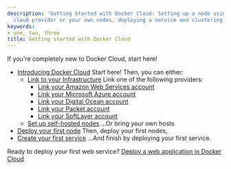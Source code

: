 ```yaml
---
description: 'Getting Started with Docker Cloud: Setting up a node using a hosted
  cloud provider or your own nodes, deploying a service and clustering.'
keywords:
- one, two, three
title: Getting started with Docker Cloud
---
```


If you're completely new to Docker Cloud, start here!

* [Introducing Docker Cloud](intro_cloud.md) Start here! Then, you can either:
  * [Link to your Infrastructure](connect-infra.md) Link one of the following providers:
      * [Link your Amazon Web Services account](../infrastructure/link-aws.md)
      * [Link your Microsoft Azure account](../infrastructure/link-azure.md)
      * [Link your Digital Ocean account](../infrastructure/link-do.md)
      * [Link your Packet account](../infrastructure/link-packet.md)
      * [Link your SoftLayer account](../infrastructure/link-softlayer.md)
  * [Set up self-hosted nodes](../infrastructure/byoh.md) ...Or bring your own hosts
* [Deploy your first node](your_first_node.md)  Then, deploy your first nodes,
* [Create your first service](your_first_service.md)  ...And finish by deploying your first service.

Ready to deploy your first web service? [Deploy a web application in Docker Cloud](deploy-app/index.md)
